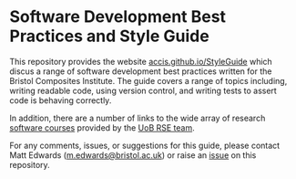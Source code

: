 # Software Development Best Practices and Style Guide

This repository provides the website 
[accis.github.io/StyleGuide](https://accis.github.io/StyleGuide/) 
which discus a range of software development best practices written for the 
Bristol Composites Institute.
The guide covers a range of topics including, writing readable code, using 
version control, and writing tests to assert code is behaving correctly.

In addition, there are a number of links to the wide array of research 
[software courses](https://www.bristol.ac.uk/acrc/research-software-engineering/training/) 
provided by the 
[UoB RSE team](https://www.bristol.ac.uk/acrc/research-software-engineering/).

For any comments, issues, or suggestions for this guide, please contact 
Matt Edwards ([m.edwards@bristol.ac.uk](mailto:m.edwards@bristol.ac.uk)) or 
raise an [issue](https://github.com/ACCIS/StyleGuide/issues) on this repository.

